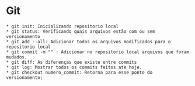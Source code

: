  # Git
    * git init: Inicializando repositorio local
    * git status: Verificando quais arquivos estão com ou sem versionamento
    * git add --all: Adicionar todos os arquivos modificados para o repositorio local
    * git commit -m "" : Adicionar no repositorio local arquivos que foram mudados.
    * git diff: As diferenças que existe entre commits
    * git log: Mostrar todos os commits feitos ate hoje.
    * git checkout numero_commit: Retorna para esse ponto do versionamento;
